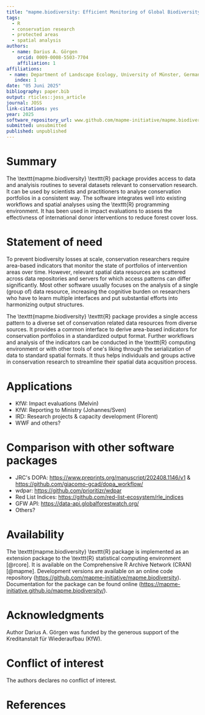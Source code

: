 ```yaml
---
title: "mapme.biodiversity: Efficient Monitoring of Global Biodiversity Portfolios"
tags:
  - R
  - conservation research
  - protected areas
  - spatial analysis
authors:
  - name: Darius A. Görgen
    orcid: 0009-0008-5503-7704
    affiliation: 1
affiliations:
 - name: Department of Landscape Ecology, University of Münster, Germany
   index: 1
date: "05 Juni 2025"
bibliography: paper.bib
output: rticles::joss_article
journal: JOSS
link-citations: yes
year: 2025
software_repository_url: www.github.com/mapme-initiative/mapme.biodiversity
submitted: unsubmitted
published: unpublished
---
```


# Summary

The \texttt{mapme.biodiversity} \texttt{R} package provides access to data and
analyisis routines to several datasets relevant to conservation research. It can
be used by scientists and practitioners to analyse conservation portfolios in a
consistent way. The software integrates well into existing workflows and spatial
analyses using the \texttt{R} programming environment. It has been used in impact
evaluations to assess the effectivness of international donor interventions to
reduce forest cover loss.

# Statement of need

To prevent biodiversity losses at scale, conservation researchers require area-based
indicators that monitor the state of portfolios of intervention areas over time.
However, relevant spatial data resources are scattered across data repositories
and servers for which access patterns can differ significantly. Most other
software usually focuses on the analysis of a single (group of) data resource,
increasing the cognitive burden on researchers who have to learn multiple interfaces
and put substantial efforts into harmonizing output structures.

The \texttt{mapme.biodiversity} \texttt{R} package provides a single access pattern
to a diverse set of conservation related data resources from diverse sources.
It provides a common interface to derive area-based indicators for conservation
portfolios in a standardized output format. Further workflows and analysis of the
indicators can be conducted in the \texttt{R} computing environment or with
other tools of one's liking through the serialization of data to standard spatial
formats. It thus helps individuals and groups active in conservation research
to streamline their spatial data acqusition process.

# Applications

- KfW: Impact evaluations (Melvin)
- KfW: Reporting to Ministry (Johannes/Sven)
- IRD: Research projects & capacity development (Florent)
- WWF and others?

# Comparison with other software packages

- JRC's DOPA: https://www.preprints.org/manuscript/202408.1146/v1 & https://github.com/giacomo-gcad/dopa_workflow/
- wdpar: https://github.com/prioritizr/wdpar
- Red List Indices: https://github.com/red-list-ecosystem/rle_indices
- GFW API: https://data-api.globalforestwatch.org/
- Others?

# Availability

The \texttt{mapme.biodiversity} \texttt{R} package is implemented as an extension
package to the \texttt{R} statistical computing environment [@rcore]. It is
available on the Comprehensive R Archive Network (CRAN) [@mapme]. Development
versions are available on an online code repository (<https://github.com/mapme-initiative/mapme.biodiversity>).
Documentation for the package can be found online (<https://mapme-initiative.github.io/mapme.biodiversity/>).

# Acknowledgments

Author Darius A. Görgen was funded by the generous support of the Kreditanstalt für Wiederaufbau (KfW).

# Conflict of interest

The authors declares no conflict of interest.

# References
